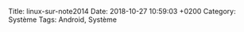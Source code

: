 Title:  linux-sur-note2014
Date:   2018-10-27 10:59:03 +0200
Category: Système
Tags: Android, Système



